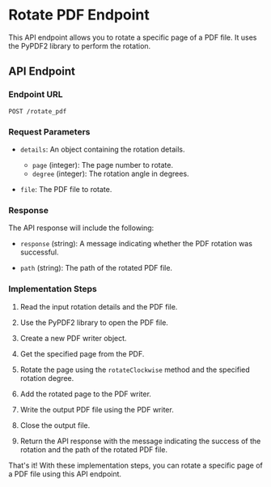 # Rotate PDF Endpoint

This API endpoint allows you to rotate a specific page of a PDF file. It uses the PyPDF2 library to perform the rotation.

## API Endpoint

### Endpoint URL

```
POST /rotate_pdf
```

### Request Parameters

- `details`: An object containing the rotation details.
  - `page` (integer): The page number to rotate.
  - `degree` (integer): The rotation angle in degrees.

- `file`: The PDF file to rotate.

### Response

The API response will include the following:

- `response` (string): A message indicating whether the PDF rotation was successful.

- `path` (string): The path of the rotated PDF file.

### Implementation Steps

1. Read the input rotation details and the PDF file.

2. Use the PyPDF2 library to open the PDF file.

3. Create a new PDF writer object.

4. Get the specified page from the PDF.

5. Rotate the page using the `rotateClockwise` method and the specified rotation degree.

6. Add the rotated page to the PDF writer.

7. Write the output PDF file using the PDF writer.

8. Close the output file.

9. Return the API response with the message indicating the success of the rotation and the path of the rotated PDF file.

That's it! With these implementation steps, you can rotate a specific page of a PDF file using this API endpoint.